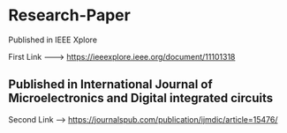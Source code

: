 # Research-Paper

Published in IEEE Xplore

First Link ---> https://ieeexplore.ieee.org/document/11101318


## Published in International Journal of Microelectronics and Digital integrated circuits

Second Link --> https://journalspub.com/publication/ijmdic/article=15476/

